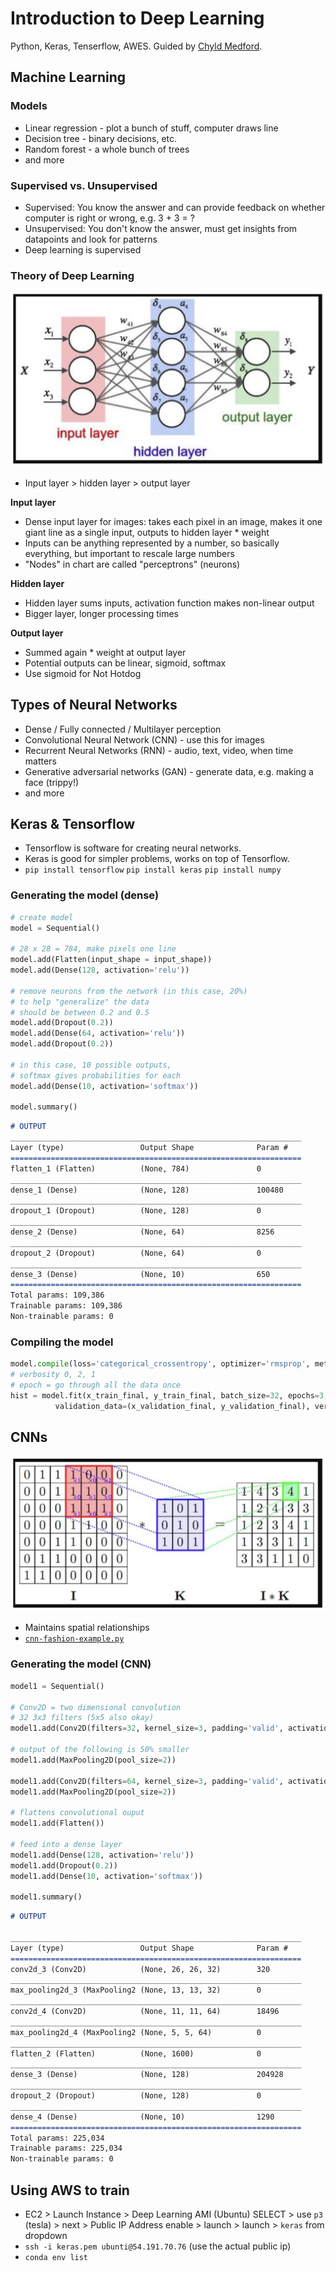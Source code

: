 # Introduction to Deep Learning
Python, Keras, Tenserflow, AWES. Guided by [Chyld Medford](https://github.com/chyld/intro-deep-learning).

## Machine Learning

### Models
* Linear regression - plot a bunch of stuff, computer draws line
* Decision tree - binary decisions, etc.
* Random forest - a whole bunch of trees
* and more

### Supervised vs. Unsupervised
* Supervised: You know the answer and can provide feedback on whether computer is right or wrong, e.g. 3 + 3 = ?
* Unsupervised: You don't know the answer, must get insights from datapoints and look for patterns
* Deep learning is supervised

### Theory of Deep Learning
![chart](assets/theory-chart.png)
* Input layer > hidden layer > output layer

**Input layer**
* Dense input layer for images: takes each pixel in an image, makes it one giant line as a single input, outputs to hidden layer * weight
* Inputs can be anything represented by a number, so basically everything, but important to rescale large numbers
* "Nodes" in chart are called "perceptrons" (neurons)

**Hidden layer**
* Hidden layer sums inputs, activation function makes non-linear output
* Bigger layer, longer processing times

**Output layer**
* Summed again * weight at output layer
* Potential outputs can be linear, sigmoid, softmax
* Use sigmoid for Not Hotdog

## Types of Neural Networks
* Dense / Fully connected / Multilayer perception
* Convolutional Neural Network (CNN) - use this for images
* Recurrent Neural Networks (RNN) - audio, text, video, when time matters
* Generative adversarial networks (GAN) - generate data, e.g. making a face (trippy!)
* and more

## Keras & Tensorflow
* Tensorflow is software for creating neural networks.
* Keras is good for simpler problems, works on top of Tensorflow.
* `pip install tensorflow` `pip install keras` `pip install numpy`

### Generating the model (dense)
```python
# create model
model = Sequential()

# 28 x 28 = 784, make pixels one line
model.add(Flatten(input_shape = input_shape))
model.add(Dense(128, activation='relu'))  

# remove neurons from the network (in this case, 20%)
# to help "generalize" the data
# should be between 0.2 and 0.5
model.add(Dropout(0.2))                      
model.add(Dense(64, activation='relu'))      
model.add(Dropout(0.2))     

# in this case, 10 possible outputs,
# softmax gives probabilities for each                 
model.add(Dense(10, activation='softmax'))   

model.summary()
```

```markdown
# OUTPUT
_________________________________________________________________
Layer (type)                 Output Shape              Param #   
=================================================================
flatten_1 (Flatten)          (None, 784)               0         
_________________________________________________________________
dense_1 (Dense)              (None, 128)               100480    
_________________________________________________________________
dropout_1 (Dropout)          (None, 128)               0         
_________________________________________________________________
dense_2 (Dense)              (None, 64)                8256      
_________________________________________________________________
dropout_2 (Dropout)          (None, 64)                0         
_________________________________________________________________
dense_3 (Dense)              (None, 10)                650       
=================================================================
Total params: 109,386
Trainable params: 109,386
Non-trainable params: 0
```

### Compiling the model
```python
model.compile(loss='categorical_crossentropy', optimizer='rmsprop', metrics=['accuracy'])
# verbosity 0, 2, 1
# epoch = go through all the data once
hist = model.fit(x_train_final, y_train_final, batch_size=32, epochs=3,
          validation_data=(x_validation_final, y_validation_final), verbose=1, shuffle=True)
```

## CNNs
![cnn-chart](assets/cnn-chart.png)
* Maintains spatial relationships
* [`cnn-fashion-example.py`](deep-learning-intro/cnn-fashion-example.py)

### Generating the model (CNN)
```python
model1 = Sequential()

# Conv2D = two dimensional convolution
# 32 3x3 filters (5x5 also okay)
model1.add(Conv2D(filters=32, kernel_size=3, padding='valid', activation='relu', input_shape=input_shape))

# output of the following is 50% smaller
model1.add(MaxPooling2D(pool_size=2))

model1.add(Conv2D(filters=64, kernel_size=3, padding='valid', activation='relu'))
model1.add(MaxPooling2D(pool_size=2))

# flattens convolutional ouput
model1.add(Flatten())

# feed into a dense layer
model1.add(Dense(128, activation='relu'))
model1.add(Dropout(0.2))
model1.add(Dense(10, activation='softmax'))

model1.summary()
```
```markdown
# OUTPUT

_________________________________________________________________
Layer (type)                 Output Shape              Param #   
=================================================================
conv2d_3 (Conv2D)            (None, 26, 26, 32)        320       
_________________________________________________________________
max_pooling2d_3 (MaxPooling2 (None, 13, 13, 32)        0         
_________________________________________________________________
conv2d_4 (Conv2D)            (None, 11, 11, 64)        18496     
_________________________________________________________________
max_pooling2d_4 (MaxPooling2 (None, 5, 5, 64)          0         
_________________________________________________________________
flatten_2 (Flatten)          (None, 1600)              0         
_________________________________________________________________
dense_3 (Dense)              (None, 128)               204928    
_________________________________________________________________
dropout_2 (Dropout)          (None, 128)               0         
_________________________________________________________________
dense_4 (Dense)              (None, 10)                1290      
=================================================================
Total params: 225,034
Trainable params: 225,034
Non-trainable params: 0
```

## Using AWS to train

* EC2 > Launch Instance > Deep Learning AMI (Ubuntu) SELECT > use `p3` (tesla) > next > Public IP Address enable > launch > launch > `keras` from dropdown
* `ssh -i keras.pem ubunti@54.191.70.76` (use the actual public ip)
* `conda env list`
